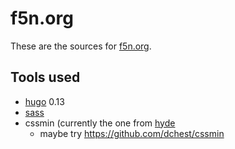 # f5n.org

These are the sources for [f5n.org](http://f5n.org).


## Tools used

  * [hugo](http://gohugo.io) 0.13
  * [sass](http://sass-lang.com)
  * cssmin (currently the one from [hyde](https://github.com/hyde/hyde-old)
    * maybe try https://github.com/dchest/cssmin
